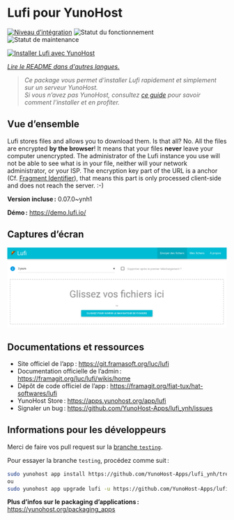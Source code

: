 <!--
Nota bene : ce README est automatiquement généré par <https://github.com/YunoHost/apps/tree/master/tools/readme_generator>
Il NE doit PAS être modifié à la main.
-->

# Lufi pour YunoHost

[![Niveau d’intégration](https://dash.yunohost.org/integration/lufi.svg)](https://ci-apps.yunohost.org/ci/apps/lufi/) ![Statut du fonctionnement](https://ci-apps.yunohost.org/ci/badges/lufi.status.svg) ![Statut de maintenance](https://ci-apps.yunohost.org/ci/badges/lufi.maintain.svg)

[![Installer Lufi avec YunoHost](https://install-app.yunohost.org/install-with-yunohost.svg)](https://install-app.yunohost.org/?app=lufi)

*[Lire le README dans d'autres langues.](./ALL_README.md)*

> *Ce package vous permet d’installer Lufi rapidement et simplement sur un serveur YunoHost.*  
> *Si vous n’avez pas YunoHost, consultez [ce guide](https://yunohost.org/install) pour savoir comment l’installer et en profiter.*

## Vue d’ensemble

Lufi stores files and allows you to download them. Is that all? No. All the files are encrypted **by the browser**! It means that your files **never** leave your computer unencrypted.
The administrator of the Lufi instance you use will not be able to see what is in your file, neither will your network administrator, or your ISP.
The encryption key part of the URL is a anchor (Cf. [Fragment Identifier](https://en.wikipedia.org/wiki/Fragment_identifier)), that means this part is only processed client-side and does not reach the server. :-)


**Version incluse :** 0.07.0~ynh1

**Démo :** <https://demo.lufi.io/>

## Captures d’écran

![Capture d’écran de Lufi](./doc/screenshots/screenshot_lufi_1.png)

## Documentations et ressources

- Site officiel de l’app : <https://git.framasoft.org/luc/lufi>
- Documentation officielle de l’admin : <https://framagit.org/luc/lufi/wikis/home>
- Dépôt de code officiel de l’app : <https://framagit.org/fiat-tux/hat-softwares/lufi>
- YunoHost Store : <https://apps.yunohost.org/app/lufi>
- Signaler un bug : <https://github.com/YunoHost-Apps/lufi_ynh/issues>

## Informations pour les développeurs

Merci de faire vos pull request sur la [branche `testing`](https://github.com/YunoHost-Apps/lufi_ynh/tree/testing).

Pour essayer la branche `testing`, procédez comme suit :

```bash
sudo yunohost app install https://github.com/YunoHost-Apps/lufi_ynh/tree/testing --debug
ou
sudo yunohost app upgrade lufi -u https://github.com/YunoHost-Apps/lufi_ynh/tree/testing --debug
```

**Plus d’infos sur le packaging d’applications :** <https://yunohost.org/packaging_apps>
